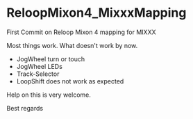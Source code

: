 # ReloopMixon4_MixxxMapping
First Commit on Reloop Mixon 4 mapping for MIXXX

Most things work. What doesn't work by now. 
- JogWheel turn or touch
- JogWheel LEDs
- Track-Selector
- LoopShift does not work as expected

Help on this is very welcome.

Best regards
